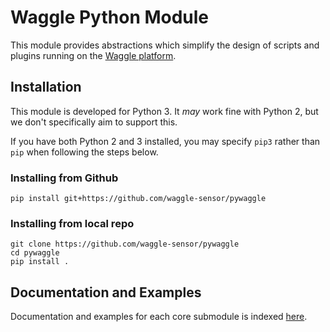 # Waggle Python Module

This module provides abstractions which simplify the design of scripts and
plugins running on the [Waggle platform](https://github.com/waggle-sensor/waggle).

## Installation

This module is developed for Python 3. It _may_ work fine with Python 2,
but we don't specifically aim to support this.

If you have both Python 2 and 3 installed, you may specify `pip3` rather than
`pip` when following the steps below.

### Installing from Github

```
pip install git+https://github.com/waggle-sensor/pywaggle
```

### Installing from local repo

```
git clone https://github.com/waggle-sensor/pywaggle
cd pywaggle
pip install .
```

## Documentation and Examples

Documentation and examples for each core submodule is indexed
[here](https://github.com/waggle-sensor/pywaggle/blob/master/waggle).
